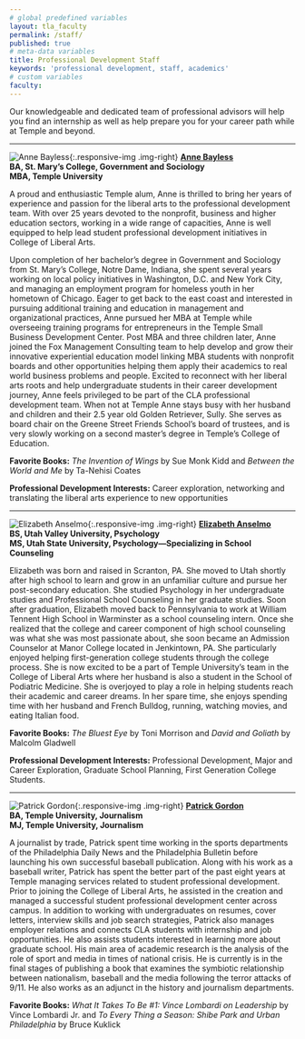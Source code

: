 ```yaml
---
# global predefined variables
layout: tla_faculty
permalink: /staff/
published: true
# meta-data variables
title: Professional Development Staff
keywords: 'professional development, staff, academics'
# custom variables
faculty: 
---
```

Our knowledgeable and dedicated team of professional advisors will help you find an internship as well as help prepare you for your career path while at Temple and beyond.

___

![Anne Bayless]({{site.baseurl}}/media/Anne-Bayless.jpg){:.responsive-img .img-right}
**[Anne Bayless](mailto:abayless@temple.edu)**<br>
**BA, St. Mary’s College, Government and Sociology**<br>
**MBA, Temple University**<br>

A proud and enthusiastic Temple alum, Anne is thrilled to bring her years of experience and passion for the liberal arts to the professional development team. With over 25 years devoted to the nonprofit, business and higher education sectors, working in a wide range of capacities, Anne is well equipped to help lead student professional development initiatives in College of Liberal Arts.

Upon completion of her bachelor’s degree in Government and Sociology from St. Mary’s College, Notre Dame, Indiana, she spent several years working on local policy initiatives in Washington, D.C. and New York City, and managing an employment program for homeless youth in her hometown of Chicago.  Eager to get back to the east coast and interested in pursuing additional training and education in management and organizational practices, Anne pursued her MBA at Temple while overseeing training programs for entrepreneurs in the Temple Small Business Development Center. Post MBA and three children later, Anne joined the Fox Management Consulting team to help develop and grow their innovative experiential education model linking MBA students with nonprofit boards and other opportunities helping them apply their academics to real world business problems and people. Excited to reconnect with her liberal arts roots and help undergraduate students in their career development journey, Anne feels privileged to be part of the CLA professional development team. When not at Temple Anne stays busy with her husband and children and their 2.5 year old Golden Retriever, Sully. She serves as board chair on the Greene Street Friends School’s board of trustees, and is very slowly working on a second master’s degree in Temple’s College of Education. 

**Favorite Books:** _The Invention of Wings_ by Sue Monk Kidd and _Between the World and Me_ by Ta-Nehisi Coates

**Professional Development Interests:** Career exploration, networking and translating the liberal arts experience to new opportunities

___

![Elizabeth Anselmo]({{site.baseurl}}/media/liz_anselmo2.png){:.responsive-img .img-right}
**[Elizabeth Anselmo](mailto:elizabeth.anselmo@temple.edu)**<br>
**BS, Utah Valley University, Psychology**<br>
**MS, Utah State University, Psychology—Specializing in School Counseling**<br>

Elizabeth was born and raised in Scranton, PA. She moved to Utah shortly after high school to learn and grow in an unfamiliar culture and pursue her post-secondary education. She studied Psychology in her undergraduate studies and Professional School Counseling in her graduate studies. Soon after graduation, Elizabeth moved back to Pennsylvania to work at William Tennent High School in Warminster as a school counseling intern. Once she realized that the college and career component of high school counseling was what she was most passionate about, she soon became an Admission Counselor at Manor College located in Jenkintown, PA. She particularly enjoyed helping first-generation college students through the college process. She is now excited to be a part of Temple University’s team in the College of Liberal Arts where her husband is also a student in the School of Podiatric Medicine. She is overjoyed to play a role in helping students reach their academic and career dreams. In her spare time, she enjoys spending time with her husband and French Bulldog, running, watching movies, and eating Italian food.

**Favorite Books:** _The Bluest Eye_ by Toni Morrison and _David and Goliath_ by Malcolm Gladwell

**Professional Development Interests:** Professional Development, Major and Career Exploration, Graduate School Planning, First Generation College Students.

___

![Patrick Gordon]({{site.baseurl}}/media/patrick_gordon2.png){:.responsive-img .img-right}
**[Patrick Gordon](mailto:pgordon@temple.edu)**<br>
**BA, Temple University, Journalism**<br>
**MJ, Temple University, Journalism**

A journalist by trade, Patrick spent time working in the sports departments of the Philadelphia Daily News and the Philadelphia Bulletin before launching his own successful baseball publication. Along with his work as a baseball writer, Patrick has spent the better part of the past eight years at Temple managing services related to student professional development. Prior to joining the College of Liberal Arts, he assisted in the creation and managed a successful student professional development center across campus. In addition to working with undergraduates on resumes, cover letters, interview skills and job search strategies, Patrick also manages employer relations and connects CLA students with internship and job opportunities. He also assists students interested in learning more about graduate school. His main area of academic research is the analysis of the role of sport and media in times of national crisis. He is currently is in the final stages of publishing a book that examines the symbiotic relationship between nationalism, baseball and the media following the terror attacks of 9/11. He also works as an adjunct in the history and journalism departments.

**Favorite Books:** _What It Takes To Be #1: Vince Lombardi on Leadership_ by Vince Lombardi Jr. and _To Every Thing a Season: Shibe Park and Urban Philadelphia_ by Bruce Kuklick

